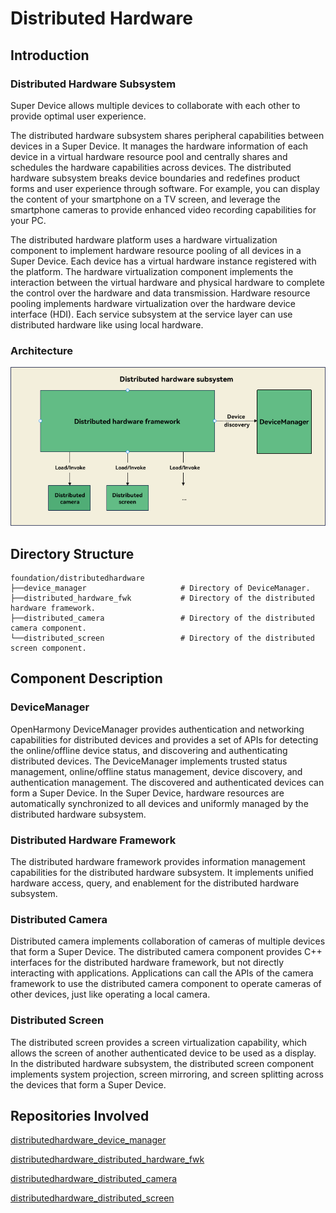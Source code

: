 # Distributed Hardware

## Introduction

### **Distributed Hardware Subsystem**

Super Device allows multiple devices to collaborate with each other to provide optimal user experience.

The distributed hardware subsystem shares peripheral capabilities between devices in a Super Device. It manages the hardware information of each device in a virtual hardware resource pool and centrally shares and schedules the hardware capabilities across devices. The distributed hardware subsystem breaks device boundaries and redefines product forms and user experience through software. For example, you can display the content of your smartphone on a TV screen, and leverage the smartphone cameras to provide enhanced video recording capabilities for your PC.

The distributed hardware platform uses a hardware virtualization component to implement hardware resource pooling of all devices in a Super Device. Each device has a virtual hardware instance registered with the platform. The hardware virtualization component implements the interaction between the virtual hardware and physical hardware to complete the control over the hardware and data transmission. Hardware resource pooling implements hardware virtualization over the hardware device interface (HDI). Each service subsystem at the service layer can use distributed hardware like using local hardware.

### Architecture

![Distributed Hardware Subsystem](figures/distributed-hardware-subsystem.png)

## Directory Structure

```
foundation/distributedhardware
├──device_manager                     # Directory of DeviceManager.
├──distributed_hardware_fwk           # Directory of the distributed hardware framework.
├──distributed_camera                 # Directory of the distributed camera component. 
└──distributed_screen                 # Directory of the distributed screen component.
```

## Component Description

### DeviceManager

OpenHarmony DeviceManager provides authentication and networking capabilities for distributed devices and provides a set of APIs for detecting the online/offline device status, and  discovering and authenticating distributed devices. The DeviceManager implements trusted status management, online/offline status management, device discovery, and authentication management. The discovered and authenticated devices can form a Super Device. In the Super Device, hardware resources are automatically synchronized to all devices and uniformly managed by the distributed hardware subsystem.

### Distributed Hardware Framework

The distributed hardware framework provides information management capabilities for the distributed hardware subsystem. It implements unified hardware access, query, and enablement for the distributed hardware subsystem.

### Distributed Camera

Distributed camera implements collaboration of cameras of multiple devices that form a Super Device. The distributed camera component provides C++ interfaces for the distributed hardware framework, but not directly interacting with applications. Applications can call the APIs of the camera framework to use the distributed camera component to operate cameras of other devices, just like operating a local camera.

### Distributed Screen

The distributed screen provides a screen virtualization capability, which allows the screen of another authenticated device to be used as a display. In the distributed hardware subsystem, the distributed screen component implements system projection, screen mirroring, and screen splitting across the devices that form a Super Device.

## Repositories Involved

[distributedhardware\_device\_manager](https://gitee.com/openharmony/distributedhardware_device_manager)

[distributedhardware\_distributed\_hardware\_fwk](https://gitee.com/openharmony/distributedhardware_distributed_hardware_fwk)

[distributedhardware\_distributed\_camera](https://gitee.com/openharmony/distributedhardware_distributed_camera)

[distributedhardware\_distributed\_screen](https://gitee.com/openharmony/distributedhardware_distributed_screen)
